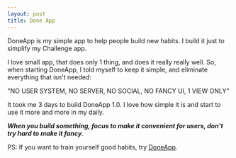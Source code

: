 ```yaml
---
layout: post
title: Done App
---
```

DoneApp is my simple app to help people build new habits. I build it just to simplify my Challenge app.

  
I love small app, that does only 1 thing, and does it really really well. So, when starting DoneApp, I told myself to keep it simple, and eliminate everything that isn't needed:

  
"NO USER SYSTEM, NO SERVER, NO SOCIAL, NO FANCY UI, 1 VIEW ONLY"

  
It took me 3 days to build DoneApp 1.0\. I love how simple it is and start to use it more and more in my daily.

  
_**When you build something, focus to make it convenient for users, don't try hard to make it fancy.**_

  
PS: If you want to train yourself good habits, try [DoneApp][0].  

[0]: https://itunes.apple.com/us/app/doneapp/id654745890?ls=1&mt=8